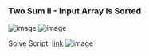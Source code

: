 <h3> Two Sum II - Input Array Is Sorted </h3>

![image](https://github.com/h4ckyou/h4ckyou.github.io/assets/127159644/7431e8ae-0331-4603-b8f1-d78f405ae19a)
![image](https://github.com/h4ckyou/h4ckyou.github.io/assets/127159644/207c7bcf-1cc2-477d-b929-c5233e3c540d)



Solve Script: [link](https://github.com/h4ckyou/h4ckyou.github.io/blob/main/posts/programming/Leetcode/Two%20Sum%20II/solve.py)
![image](https://github.com/h4ckyou/h4ckyou.github.io/assets/127159644/31eba667-ef32-4c64-956f-999bc0455c63)
